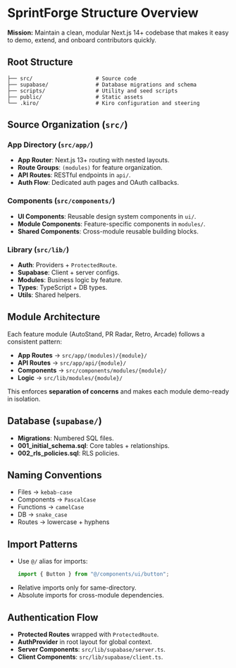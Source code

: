 # SprintForge Structure Overview

**Mission:** Maintain a clean, modular Next.js 14+ codebase that makes it easy to demo, extend, and onboard contributors quickly.

## Root Structure

```
├── src/                    # Source code
├── supabase/               # Database migrations and schema
├── scripts/                # Utility and seed scripts
├── public/                 # Static assets
└── .kiro/                  # Kiro configuration and steering
```

## Source Organization (`src/`)

### App Directory (`src/app/`)

- **App Router**: Next.js 13+ routing with nested layouts.
- **Route Groups**: `(modules)` for feature organization.
- **API Routes**: RESTful endpoints in `api/`.
- **Auth Flow**: Dedicated auth pages and OAuth callbacks.

### Components (`src/components/`)

- **UI Components**: Reusable design system components in `ui/`.
- **Module Components**: Feature-specific components in `modules/`.
- **Shared Components**: Cross-module reusable building blocks.

### Library (`src/lib/`)

- **Auth**: Providers + `ProtectedRoute`.
- **Supabase**: Client + server configs.
- **Modules**: Business logic by feature.
- **Types**: TypeScript + DB types.
- **Utils**: Shared helpers.

## Module Architecture

Each feature module (AutoStand, PR Radar, Retro, Arcade) follows a consistent pattern:

- **App Routes** → `src/app/(modules)/{module}/`
- **API Routes** → `src/app/api/{module}/`
- **Components** → `src/components/modules/{module}/`
- **Logic** → `src/lib/modules/{module}/`

This enforces **separation of concerns** and makes each module demo-ready in isolation.

## Database (`supabase/`)

- **Migrations**: Numbered SQL files.
- **001_initial_schema.sql**: Core tables + relationships.
- **002_rls_policies.sql**: RLS policies.

## Naming Conventions

- Files → `kebab-case`
- Components → `PascalCase`
- Functions → `camelCase`
- DB → `snake_case`
- Routes → lowercase + hyphens

## Import Patterns

- Use `@/` alias for imports:
  ```ts
  import { Button } from "@/components/ui/button";
  ```
- Relative imports only for same-directory.
- Absolute imports for cross-module dependencies.

## Authentication Flow

- **Protected Routes** wrapped with `ProtectedRoute`.
- **AuthProvider** in root layout for global context.
- **Server Components**: `src/lib/supabase/server.ts`.
- **Client Components**: `src/lib/supabase/client.ts`.
